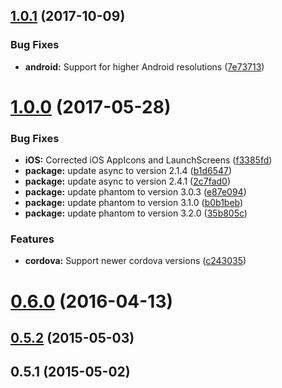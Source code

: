 <a name="1.0.1"></a>
## [1.0.1](https://github.com/hypery2k/cordova-media-generator/compare/v1.0.0...v1.0.1) (2017-10-09)


### Bug Fixes

* **android:** Support for higher Android resolutions ([7e73713](https://github.com/hypery2k/cordova-media-generator/commit/7e73713))



<a name="1.0.0"></a>
# [1.0.0](https://github.com/hypery2k/cordova-media-generator/compare/v0.6.0...v1.0.0) (2017-05-28)


### Bug Fixes

* **iOS:** Corrected iOS AppIcons and LaunchScreens ([f3385fd](https://github.com/hypery2k/cordova-media-generator/commit/f3385fd))
* **package:** update async to version 2.1.4 ([b1d6547](https://github.com/hypery2k/cordova-media-generator/commit/b1d6547))
* **package:** update async to version 2.4.1 ([2c7fad0](https://github.com/hypery2k/cordova-media-generator/commit/2c7fad0))
* **package:** update phantom to version 3.0.3 ([e87e094](https://github.com/hypery2k/cordova-media-generator/commit/e87e094))
* **package:** update phantom to version 3.1.0 ([b0b1beb](https://github.com/hypery2k/cordova-media-generator/commit/b0b1beb))
* **package:** update phantom to version 3.2.0 ([35b805c](https://github.com/hypery2k/cordova-media-generator/commit/35b805c))


### Features

* **cordova:** Support newer cordova versions ([c243035](https://github.com/hypery2k/cordova-media-generator/commit/c243035))



<a name="0.6.0"></a>
# [0.6.0](https://github.com/hypery2k/cordova-media-generator/compare/v0.5.2...v0.6.0) (2016-04-13)



<a name="0.5.2"></a>
## [0.5.2](https://github.com/hypery2k/cordova-media-generator/compare/v0.5.1...v0.5.2) (2015-05-03)



<a name="0.5.1"></a>
## 0.5.1 (2015-05-02)



